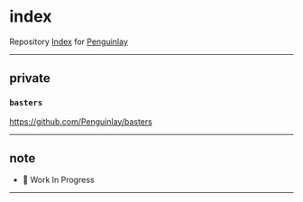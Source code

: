 # index
Repository [Index](https://github.com/Penguinlay/index) for [Penguinlay](https://github.com/Penguinlay)

---

## private

### `basters`
https://github.com/Penguinlay/basters

---

## note
- 🚧 Work In Progress

---
